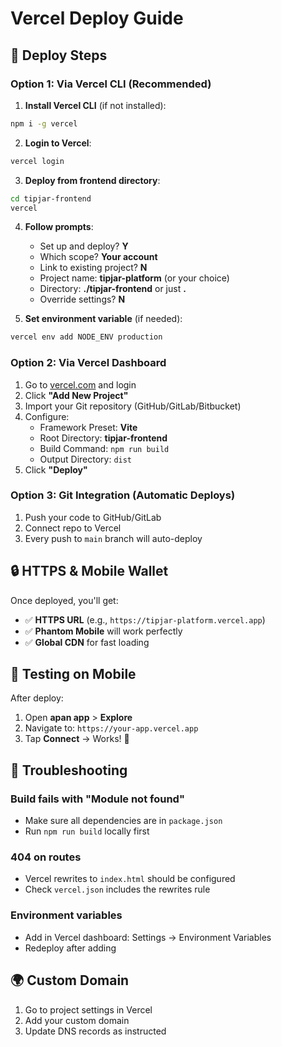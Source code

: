 # Vercel Deploy Guide

## 🚀 Deploy Steps

### Option 1: Via Vercel CLI (Recommended)

1. **Install Vercel CLI** (if not installed):

```bash
npm i -g vercel
```

2. **Login to Vercel**:

```bash
vercel login
```

3. **Deploy from frontend directory**:

```bash
cd tipjar-frontend
vercel
```

4. **Follow prompts**:

   - Set up and deploy? **Y**
   - Which scope? **Your account**
   - Link to existing project? **N**
   - Project name: **tipjar-platform** (or your choice)
   - Directory: **./tipjar-frontend** or just **.**
   - Override settings? **N**

5. **Set environment variable** (if needed):

```bash
vercel env add NODE_ENV production
```

### Option 2: Via Vercel Dashboard

1. Go to [vercel.com](https://vercel.com) and login
2. Click **"Add New Project"**
3. Import your Git repository (GitHub/GitLab/Bitbucket)
4. Configure:
   - Framework Preset: **Vite**
   - Root Directory: **tipjar-frontend**
   - Build Command: `npm run build`
   - Output Directory: `dist`
5. Click **"Deploy"**

### Option 3: Git Integration (Automatic Deploys)

1. Push your code to GitHub/GitLab
2. Connect repo to Vercel
3. Every push to `main` branch will auto-deploy

## 🔒 HTTPS & Mobile Wallet

Once deployed, you'll get:

- ✅ **HTTPS URL** (e.g., `https://tipjar-platform.vercel.app`)
- ✅ **Phantom Mobile** will work perfectly
- ✅ **Global CDN** for fast loading

## 📱 Testing on Mobile

After deploy:

1. Open **apan app** > **Explore**
2. Navigate to: `https://your-app.vercel.app`
3. Tap **Connect** → Works! 🎉

## 🔧 Troubleshooting

### Build fails with "Module not found"

- Make sure all dependencies are in `package.json`
- Run `npm run build` locally first

### 404 on routes

- Vercel rewrites to `index.html` should be configured
- Check `vercel.json` includes the rewrites rule

### Environment variables

- Add in Vercel dashboard: Settings → Environment Variables
- Redeploy after adding

## 🌍 Custom Domain

1. Go to project settings in Vercel
2. Add your custom domain
3. Update DNS records as instructed
